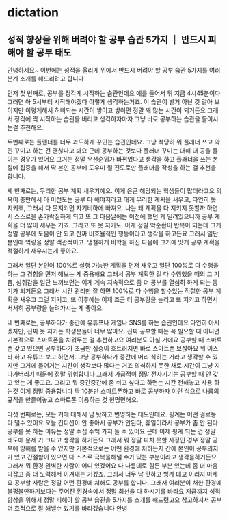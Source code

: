 # dictation

## 성적 향상을 위해 버려야 할 공부 습관 5가지 ｜ 반드시 피해야 할 공부 태도

 
 안녕하세요~ 이번에는 성적을 올리게 위에서 반드시 버려야 할 공부 습관 5가지를 여러분계 소개를 해드리려고 합니다

 먼저 첫 번째로, 공부를 정각게 시작하는 습관인데요 예를 들어서 뮈 지금 4시45분이다 그러면 아 5시부터 시작해야겠다
아렇게 생각하는거죠. 이 습관이 별거 아닌 것 같아 보이지만 이렇게해서 허비되는 시간이 쌓이고 쌓이면 
정말 꽤 많는 시간이 되거든요 
그래서 정각에 딱 시작하는 습괸을 버리고 생각하자마자 그냥 바로 공부하는 습관을 들이시는걸 추천해요.

 두번째로는 플랜너를 너무 과도하게 꾸민는 습괸인데요.
그냥 적당히 뭐 플래너 쓰고 약괸 꾸미고 하는 건 괜찮다고 봐요 
근데 공부하는 것보다 플래너 꾸미는 대해 더 공을 들이는 경우가 있어요 
그거는 정말 우선순위가 바뀌었다고 생각을 하고 플래너을 쓰는 본질에 집중을 해서 
딱 본인 공부에 도우미 될 전도로만 플래너을 작성을 하는 걸 추천을 합니다.

 세 번째로는, 무리한 공부 계획 새우기예요.
이게 은근 해당되는 학생들이 많더라고요 의욕이 충만헤서 아 이전도는 공부 다 해야지라고 대게 무리한 계획을 새우고,
다연히 못 지키죠, 그래서 다 못지키면 자기비하에 빠져요.
나는 왜 계획을 다 지키지 못할까 하면서 스스로을 손가락질하게 되고 또 그 다음날에는 이전에 했던 게 밀려있으니까
공부 계획을 더 많이 새우는 거죠. 그라고 또 못 지키도. 이게 정발 악순환이 반복이 되는데 
그게 정말 공부에 도움이 안 되고 잔짜 비효율적인 행동이라고 생각을 하고든요 그래서 일단
본인에 역량을 정말 객관적이고. 냉철하게 바학을 하신 다음에 그거에 맛게 공부 계획을 적절하게 새우시는게 좋아요.

그래서 일단 본인이 100%로 실행 가능한 계획을 먼저 새우고 일단 100%로 다 수행을 하는 그 경험을 먼저 해보는 게 중용해요
그래서 공부 계획한 걸 다 수행했을 때의 그 기쁨, 성취감을 일단 느껴보면는 이게 계속 지속적으로 좀 더 공부를 열심히 하게 되는 
동기가 되거든요 그래서 시간 괸리만 잘 하면 100%로 다 수행을 할수있는 적절한 공부 계획을 새우고
그걸 지키고, 또 이후에는 이제 조금 더 공부량을 늘리고 또 지키고 하면서 서서히 공부량을 늘려가시는 게 좋아요.

네 번째로는, 공부하다가 중간에 유튜프나 게임나 SNS를 하는 습관인데요
다연히 아시겠자만, 진짜 못 지키는 학생분들이 너무 많아요.
진짜 공부할 때는 꼭 빌요할 때 아니면 기본적으로 스마트폰을 치워두는 걸 추천하고요 
여러분도 아실 거에요 공부할 때 스마트폰 갖고 있으면 공부하다가 조금만 집중이 흐트러지면 바로 스마트폰 보잖아요 뭐
이스타 하고 유튜프 보고 하면서. 그냥 공부하다가 중간에 머리 식히는 거라고 생각할 수 있지만 
그거에 들어거는 시간이 생각보다 많다는 거죠 의식하지 못한 채로 시간이 그냥 지나가버리기 때문에 정말 위험합니다
그래서 가급적이 정말 전자기기는 공부할 때 안 갖고 있는 게 좋고요. 그리고 뭐 중간중간에 좀 쉬고 싶다고 하면는
시간 전해놓고 사용 하는것 이게 정말 중용합니다 딱 10분만 스마트폰하고 바로 공부하자 이런 식으로 
나름의 규칙을 만들어놓고 스마트폰 이용하는 것 현명면해요. 

다섯 번째로는,  모든 거에 대해서 남 탓하고 변명하는 태도인데요. 핑계는 어떤 걸로등 다 댈수 있어요 
오늘 컨디션이 안 좋아서 공부가 안된다, 휴일이라서 공부가 좀 안 된다 공부를 못 하는 이유는 정말 수십 수백 
가지 들 수 있어요 근데 이제 핑계 되는 건 정말 태도에 문제 가 크다고 생각을 하거든요 그래서 
뭐 정말 피치 못할 사정인 경우 정말 공부에 방해를 받을 수 있지만 기본적으로는 어떤 환경에 처하든지 간에 
본인이 공부의지가 있고 간절함이 있으면 다 스스로 극복을해낼 수가 있는 부분이라고 생각을하거든요
그래서 뭐 환경 왼벽한 사람이 어디 있겠어요 다 나름데로 힘든 부분 있는데 좀 더 마음 다잡고 좀 더 노력헤서 
이겨내는 거곘죠. 그래서 너무 남 탓하고 빙계 대고 이러지 마세요 공부할 사람은 정말 어떤 환경에 처해도 공부를 합니다.
그래서 여러분이 처한 환경에 불펑불만하기보다는 주어진 횐경속에서 정말 최선을 다 하시기를 바라요
지금까지 성적 향상을 위해서 정말 피해야 할 공부 습괸을 5가지를 소개를 해드렸고요 
참고하셔서 공부 더 효적으로 잘 해낼수 있기를 바라겠습니다 안녕

